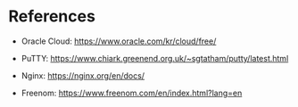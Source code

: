 # References

- Oracle Cloud: https://www.oracle.com/kr/cloud/free/

- PuTTY: https://www.chiark.greenend.org.uk/~sgtatham/putty/latest.html

- Nginx: https://nginx.org/en/docs/

- Freenom: https://www.freenom.com/en/index.html?lang=en

